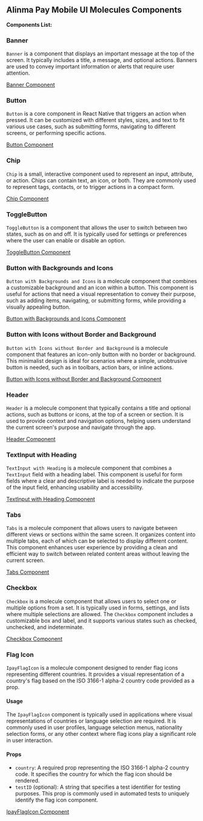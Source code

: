 ## Alinma Pay Mobile UI Molecules Components

**Components List:**

### Banner

`Banner` is a component that displays an important message at the top of the screen. It typically includes a title, a message, and optional actions. Banners are used to convey important information or alerts that require user attention.

[Banner Component](../../app/src/components/molecules/banner/ipay-banner.component.tsx)

### Button

`Button` is a core component in React Native that triggers an action when pressed. It can be customized with different styles, sizes, and text to fit various use cases, such as submitting forms, navigating to different screens, or performing specific actions.

[Button Component](../../app/src/components/molecules/button/ipay-button.component.tsx)

### Chip

`Chip` is a small, interactive component used to represent an input, attribute, or action. Chips can contain text, an icon, or both. They are commonly used to represent tags, contacts, or to trigger actions in a compact form.

[Chip Component](../../app/src/components/molecules/chip/ipay-chip.component.tsx)

### ToggleButton

`ToggleButton` is a component that allows the user to switch between two states, such as on and off. It is typically used for settings or preferences where the user can enable or disable an option.

[ToggleButton Component](../../app/src/components/molecules/toggle-button/ipay-toggle-button.component.tsx)

### Button with Backgrounds and Icons

`Button with Backgrounds and Icons` is a molecule component that combines a customizable background and an icon within a button. This component is useful for actions that need a visual representation to convey their purpose, such as adding items, navigating, or submitting forms, while providing a visually appealing button.

[Button with Backgrounds and Icons Component](../../app/src/components/molecules/button-with-background-and-icons/ipay-button-with-background-and-icons.components.tsx)

### Button with Icons without Border and Background

`Button with Icons without Border and Background` is a molecule component that features an icon-only button with no border or background. This minimalist design is ideal for scenarios where a simple, unobtrusive button is needed, such as in toolbars, action bars, or inline actions.

[Button with Icons without Border and Background Component](../../app/src/components/molecules/button-with-icons-but-without-border-background/button-with-icons-but-without-border-background.style.ts)

### Header

`Header` is a molecule component that typically contains a title and optional actions, such as buttons or icons, at the top of a screen or section. It is used to provide context and navigation options, helping users understand the current screen's purpose and navigate through the app.

[Header Component](../../app/src/components/molecules/ipayheader/ipay-header.component.tsx)

### TextInput with Heading

`TextInput with Heading` is a molecule component that combines a `TextInput` field with a heading label. This component is useful for form fields where a clear and descriptive label is needed to indicate the purpose of the input field, enhancing usability and accessibility.

[TextInput with Heading Component](../../app/src/components/molecules/textinput-with-heading/rn-textinput-with-heading.component.tsx)

### Tabs

`Tabs` is a molecule component that allows users to navigate between different views or sections within the same screen. It organizes content into multiple tabs, each of which can be selected to display different content. This component enhances user experience by providing a clean and efficient way to switch between related content areas without leaving the current screen.

[Tabs Component](../../app/src/components/molecules/ipay-tabs/ipay-tabs.component.tsx)

### Checkbox

`Checkbox` is a molecule component that allows users to select one or multiple options from a set. It is typically used in forms, settings, and lists where multiple selections are allowed. The `Checkbox` component includes a customizable box and label, and it supports various states such as checked, unchecked, and indeterminate.

[Checkbox Component](../../app/src/components/molecules/checkbox-with-text/ipay-chekbox-with-text.component.tsx)


### Flag Icon

`IpayFlagIcon` is a molecule component designed to render flag icons representing different countries. It provides a visual representation of a country's flag based on the ISO 3166-1 alpha-2 country code provided as a prop.

#### Usage

The `IpayFlagIcon` component is typically used in applications where visual representations of countries or language selection are required. It is commonly used in user profiles, language selection menus, nationality selection forms, or any other context where flag icons play a significant role in user interaction.

#### Props

- `country`: A required prop representing the ISO 3166-1 alpha-2 country code. It specifies the country for which the flag icon should be rendered.
- `testID` (optional): A string that specifies a test identifier for testing purposes. This prop is commonly used in automated tests to uniquely identify the flag icon component.

[IpayFlagIcon Component](../../app/src/components/molecules/ipay-flag-icon/ipay-flag-icon.component.tsx)